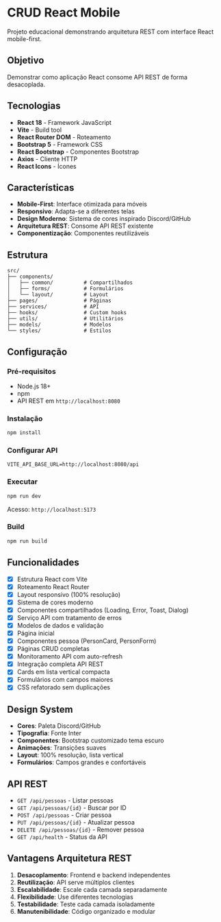 # CRUD React Mobile

Projeto educacional demonstrando arquitetura REST com interface React mobile-first.

## Objetivo

Demonstrar como aplicação React consome API REST de forma desacoplada.

## Tecnologias

- **React 18** - Framework JavaScript
- **Vite** - Build tool
- **React Router DOM** - Roteamento
- **Bootstrap 5** - Framework CSS
- **React Bootstrap** - Componentes Bootstrap
- **Axios** - Cliente HTTP
- **React Icons** - Ícones

## Características

- **Mobile-First**: Interface otimizada para móveis
- **Responsivo**: Adapta-se a diferentes telas
- **Design Moderno**: Sistema de cores inspirado Discord/GitHub
- **Arquitetura REST**: Consome API REST existente
- **Componentização**: Componentes reutilizáveis

## Estrutura

```
src/
├── components/
│   ├── common/          # Compartilhados
│   ├── forms/           # Formulários
│   └── layout/          # Layout
├── pages/               # Páginas
├── services/            # API
├── hooks/               # Custom hooks
├── utils/               # Utilitários
├── models/              # Modelos
└── styles/              # Estilos
```

## Configuração

### Pré-requisitos
- Node.js 18+
- npm
- API REST em `http://localhost:8080`

### Instalação
```bash
npm install
```

### Configurar API
```
VITE_API_BASE_URL=http://localhost:8080/api
```

### Executar
```bash
npm run dev
```
Acesso: `http://localhost:5173`

### Build
```bash
npm run build
```

## Funcionalidades

- [x] Estrutura React com Vite
- [x] Roteamento React Router
- [x] Layout responsivo (100% resolução)
- [x] Sistema de cores moderno
- [x] Componentes compartilhados (Loading, Error, Toast, Dialog)
- [x] Serviço API com tratamento de erros
- [x] Modelos de dados e validação
- [x] Página inicial
- [x] Componentes pessoa (PersonCard, PersonForm)
- [x] Páginas CRUD completas
- [x] Monitoramento API com auto-refresh
- [x] Integração completa API REST
- [x] Cards em lista vertical compacta
- [x] Formulários com campos maiores
- [x] CSS refatorado sem duplicações

## Design System

- **Cores**: Paleta Discord/GitHub
- **Tipografia**: Fonte Inter
- **Componentes**: Bootstrap customizado tema escuro
- **Animações**: Transições suaves
- **Layout**: 100% resolução, lista vertical
- **Formulários**: Campos grandes e confortáveis

## API REST

- `GET /api/pessoas` - Listar pessoas
- `GET /api/pessoas/{id}` - Buscar por ID
- `POST /api/pessoas` - Criar pessoa
- `PUT /api/pessoas/{id}` - Atualizar pessoa
- `DELETE /api/pessoas/{id}` - Remover pessoa
- `GET /api/health` - Status da API

## Vantagens Arquitetura REST

1. **Desacoplamento**: Frontend e backend independentes
2. **Reutilização**: API serve múltiplos clientes
3. **Escalabilidade**: Escale cada camada separadamente
4. **Flexibilidade**: Use diferentes tecnologias
5. **Testabilidade**: Teste cada camada isoladamente
6. **Manutenibilidade**: Código organizado e modular


